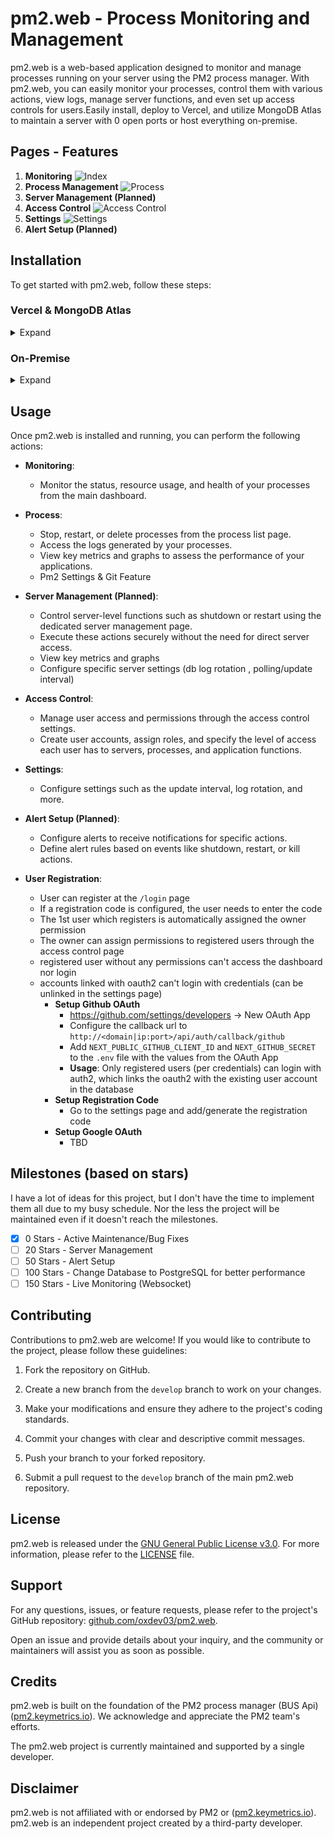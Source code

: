 # pm2.web - Process Monitoring and Management

pm2.web is a web-based application designed to monitor and manage processes running on your server using the PM2 process manager. With pm2.web, you can easily monitor your processes, control them with various actions, view logs, manage server functions, and even set up access controls for users.Easily install, deploy to Vercel, and utilize MongoDB Atlas to maintain a server with 0 open ports or host everything on-premise.

## Pages - Features

1. **Monitoring**
   ![Index](assets/index.jpeg)
2. **Process Management**
   ![Process](assets/process.jpeg)
3. **Server Management (Planned)**
4. **Access Control**
   ![Access Control](assets/user_adminstration.jpeg)
5. **Settings**
   ![Settings](assets/settings.jpeg)
6. **Alert Setup (Planned)**

## Installation

To get started with pm2.web, follow these steps:

### Vercel & MongoDB Atlas

<details>
  <summary>Expand</summary>

  #### MongoDB Atlas

  1. Create a MongoDB Atlas account and create a new project.
  2. Create a new cluster and select the free tier.
  3. Create a new database user and save the username and password.
  4. Add your IP address to the IP Access List or through a CIDR block.

  #### Vercel
  [![Deploy with Vercel](https://vercel.com/button)](https://vercel.com/new/clone?repository-url=https%3A%2F%2Fgithub.com%2Foxdev03%2Fpm2.web%2Ftree%2Fmaster%2Fdashboard&env=DB_URI,NEXTAUTH_SECRET&demo-title=pm2.web&demo-description=pm2.web%20-%20Easily%20monitor%20your%20processes%2C%20control%20them%20with%20various%20actions%2C%20view%20logs%20and%20set%20up%20access%20controls%20for%20users%20using%20the%20dashboard&demo-url=https%3A%2F%2Fgithub.com%2Foxdev03%2Fpm2.web&demo-image=https%3A%2F%2Fraw.githubusercontent.com%2Foxdev03%2Fpm2.web%2Fmaster%2Fassets%2Findex.jpeg)

  1. Click the deploy button above and follow the instructions.

  #### Backend
  [Follow the instructions here , On-Premise->Backend](#backend1)

</details>

### On-Premise

<details>
  <summary>Expand</summary>

1. Clone the repository to your server.

   ```bash
   git clone https://github.com/oxdev03/pm2.web.git
   ```

#### Backend 
<a name="backend1"></a>

The Backend is a simple nodejs application that uses the pm2 BUS API to communicate and monitor pm2 process.
It doesn't require any open ports, since it only saves data to the database and events like restart, stop, delete are relayed through the change stream of mongodb.

##### Requirements

- Nodejs v16
- MongoDB Cluster
- PM2

##### Installation

1. Install the dependencies

   ```bash
   cd backend
   npm install
   ```

2. Create a `.env` file in the backend directory and add the following variables

   ```bash
    MONGO_URI=<MongoDB URI>
   ```

3. Start the backend

   ```bash
   npm start
   ```

#### Frontend

##### Requirements

- Open Port 3000 or 80,443 (if you use a reverse proxy)
- Nodejs v16
- MongoDB

##### Installation

1. Install the dependencies

   ```bash
   cd dashboard
   npm install
   ```

2. Create a `.env` file in the dashboard directory and add the following env variables

   ```bash
    MONGO_URI=<MongoDB URI>
    NEXTAUTH_URL=<Index URL of the dashboard eg. http://ip:3000>
   ```

3. Build the frontend

   ```bash
    npm run build
   ```

4. Start the frontend

   ```bash
   npm start
   ```

   </details>

## Usage

Once pm2.web is installed and running, you can perform the following actions:

- **Monitoring**:

  - Monitor the status, resource usage, and health of your processes from the main dashboard.

- **Process**:

  - Stop, restart, or delete processes from the process list page.
  - Access the logs generated by your processes.
  - View key metrics and graphs to assess the performance of your applications.
  - Pm2 Settings & Git Feature

- **Server Management (Planned)**:

  - Control server-level functions such as shutdown or restart using the dedicated server management page.
  - Execute these actions securely without the need for direct server access.
  - View key metrics and graphs
  - Configure specific server settings (db log rotation , polling/update interval)

- **Access Control**:

  - Manage user access and permissions through the access control settings.
  - Create user accounts, assign roles, and specify the level of access each user has to servers, processes, and application functions.

- **Settings**:

  - Configure settings such as the update interval, log rotation, and more.

- **Alert Setup (Planned)**:
  - Configure alerts to receive notifications for specific actions.
  - Define alert rules based on events like shutdown, restart, or kill actions.

- **User Registration**:
  - User can register at the `/login` page
  - If a registration code is configured, the user needs to enter the code
  - The 1st user which registers is automatically assigned the owner permission
  - The owner can assign permissions to registered users through the access control page
  - registered user without any permissions can't access the dashboard nor login
  - accounts linked with oauth2 can't login with credentials (can be unlinked in the settings page)
      - **Setup Github OAuth**
         - https://github.com/settings/developers -> New OAuth App
         - Configure the callback url to `http://<domain|ip:port>/api/auth/callback/github`
         - Add `NEXT_PUBLIC_GITHUB_CLIENT_ID` and `NEXT_GITHUB_SECRET` to the `.env` file with the values from the OAuth App
         - **Usage**: Only registered users (per credentials) can login with auth2, which links the oauth2 with the existing user account in the database
      - **Setup Registration Code**
         - Go to the settings page and add/generate the registration code
      - **Setup Google OAuth**
         - TBD

## Milestones (based on stars)

I have a lot of ideas for this project, but I don't have the time to implement them all due to my busy schedule. Nor the less the project will be maintained even if it doesn't reach the milestones.

- [x] 0 Stars - Active Maintenance/Bug Fixes
- [ ] 20 Stars - Server Management
- [ ] 50 Stars - Alert Setup
- [ ] 100 Stars - Change Database to PostgreSQL for better performance
- [ ] 150 Stars - Live Monitoring (Websocket)

## Contributing

Contributions to pm2.web are welcome! If you would like to contribute to the project, please follow these guidelines:

1. Fork the repository on GitHub.

2. Create a new branch from the `develop` branch to work on your changes.

3. Make your modifications and ensure they adhere to the project's coding standards.

4. Commit your changes with clear and descriptive commit messages.

5. Push your branch to your forked repository.

6. Submit a pull request to the `develop` branch of the main pm2.web repository.

## License

pm2.web is released under the [GNU General Public License v3.0](https://www.gnu.org/licenses/gpl-3.0.en.html). For more information, please refer to the [LICENSE](LICENSE) file.

## Support

For any questions, issues, or feature requests, please refer to the project's GitHub repository: [github.com/oxdev03/pm2.web](https://github.com/oxdev03/pm2.web.git).

Open an issue and provide details about your inquiry, and the community or maintainers will assist you as soon as possible.

## Credits

pm2.web is built on the foundation of the PM2 process manager (BUS Api) ([pm2.keymetrics.io](https://pm2.keymetrics.io/)). We acknowledge and appreciate the PM2 team's efforts.

The pm2.web project is currently maintained and supported by a single developer.

## Disclaimer

pm2.web is not affiliated with or endorsed by PM2 or ([pm2.keymetrics.io](https://pm2.keymetrics.io/)). pm2.web is an independent project created by a third-party developer.
